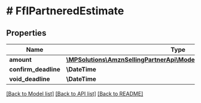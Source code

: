 # # FfIPartneredEstimate

## Properties

Name | Type | Description | Notes
------------ | ------------- | ------------- | -------------
**amount** | [**\MPSolutions\AmznSellingPartnerApi\Models\FulfillmentInbound\FfIAmount**](FfIAmount.md) |  |
**confirm_deadline** | **\DateTime** |  | [optional]
**void_deadline** | **\DateTime** |  | [optional]

[[Back to Model list]](../../README.md#models) [[Back to API list]](../../README.md#endpoints) [[Back to README]](../../README.md)
